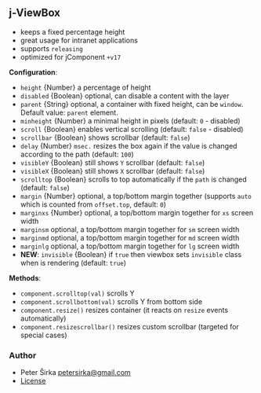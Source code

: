 ## j-ViewBox

- keeps a fixed percentage height
- great usage for intranet applications
- supports `releasing`
- optimized for jComponent `+v17`

__Configuration__:

- `height` {Number} a percentage of height
- `disabled` {Boolean} optional, can disable a content with the layer
- `parent` {String} optional, a container with fixed height, can be `window`. Default value: `parent` element.
- `minheight` {Number} a minimal height in pixels (default: `0` - disabled)
- `scroll` {Boolean} enables vertical scrolling (default: `false` - disabled)
- `scrollbar` {Boolean} shows scrollbar (default: `false`)
- `delay` {Number} `msec.` resizes the box again if the value is changed according to the path (default: `100`)
- `visibleY` {Boolean} still shows `Y` scrollbar (default: `false`)
- `visibleX` {Boolean} still shows `X` scrollbar (default: `false`)
- `scrolltop` {Boolean} scrolls to top automatically if the `path` is changed (default: `false`)
- `margin` {Number} optional, a top/bottom margin together (supports `auto` which is counted from `offset.top`, default: `0`)
- `marginxs` {Number} optional, a top/bottom margin together for `xs` screen width
- `marginsm` optional, a top/bottom margin together for `sm` screen width
- `marginmd` optional, a top/bottom margin together for `md` screen width
- `marginlg` optional, a top/bottom margin together for `lg` screen width
- __NEW__: `invisible` {Boolean} if `true` then viewbox sets `invisible` class when is rendering (default: `true`)

__Methods__:

- `component.scrolltop(val)` scrolls Y
- `component.scrollbottom(val)` scrolls Y from bottom side
- `component.resize()` resizes container (it reacts on `resize` events automatically)
- `component.resizescrollbar()` resizes custom scrollbar (targeted for special cases)

### Author

- Peter Širka <petersirka@gmail.com>
- [License](https://www.totaljs.com/license/)
